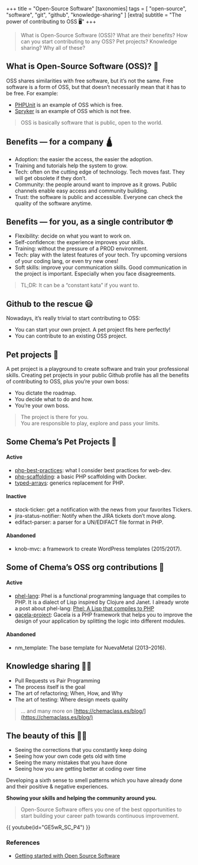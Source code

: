 +++
title = "Open-Source Software"
[taxonomies]
tags = [ "open-source", "software", "git", "github", "knowledge-sharing" ]
[extra]
subtitle = "The power of contributing to OSS 🖥"
+++

> What is Open-Source Software (OSS)? 
What are their benefits? 
How can you start contributing to any OSS?
Pet projects? Knowledge sharing? Why all of these?

<!-- more -->

## What is Open-Source Software (OSS)? 🤔

OSS shares similarities with free software, but it’s not the same. Free software is a form of OSS, but that doesn’t necessarily mean that it has to be free. For example:

- [PHPUnit](https://github.com/sebastianbergmann/phpunit/blob/master/LICENSE) is an example of OSS which is free.
- [Spryker](https://github.com/spryker/spryker-core/blob/master/LICENSE) is an example of OSS which is not free.

> OSS is basically software that is public, open to the world.

## Benefits — for a company 🛕

- Adoption: the easier the access, the easier the adoption.
- Training and tutorials help the system to grow.
- Tech: often on the cutting edge of technology.
  Tech moves fast. They will get obsolete if they don’t.
- Community: the people around want to improve as it grows.
  Public channels enable easy access and community building.
- Trust: the software is public and accessible.
  Everyone can check the quality of the software anytime.

## Benefits — for you, as a single contributor 🤓

- Flexibility: decide on what you want to work on.
- Self-confidence: the experience improves your skills.
- Training: without the pressure of a PROD environment.
- Tech: play with the latest features of your tech.
  Try upcoming versions of your coding lang, or even try new ones!
- Soft skills: improve your communication skills.
  Good communication in the project is important.
  Especially when you face disagreements.

> TL;DR: It can be a “constant kata” if you want to.

## Github to the rescue 😃

Nowadays, it’s really trivial to start contributing to OSS:
- You can start your own project. A pet project fits here perfectly!
- You can contribute to an existing OSS project.

## Pet projects 🐘

A pet project is a playground to create software and train your professional skills. Creating pet projects in your public Github profile has all the benefits of contributing to OSS, plus you’re your own boss:
- You dictate the roadmap.
- You decide what to do and how.
- You’re your own boss.

> The project is there for you. <br>
> You are responsible to play, explore and pass your limits.

## Some Chema’s Pet Projects 🦣

#### Active
- [php-best-practices](https://github.com/Chemaclass/php-best-practices): what I consider best practices for web-dev.
- [php-scaffolding](https://github.com/Chemaclass/php-scaffolding): a basic PHP scaffolding with Docker.
- [typed-arrays](https://github.com/Chemaclass/typed-arrays): generics replacement for PHP.

#### Inactive

- stock-ticker: get a notification with the news from your favorites Tickers.
- jira-status-notifier: Notify when the JIRA tickets don’t move along.
- edifact-parser: a parser for a UN/EDIFACT file format in PHP.

#### Abandoned

- knob-mvc: a framework to create WordPress templates (2015/2017).

## Some of Chema’s OSS org contributions 🌚

#### Active

- [phel-lang](https://github.com/phel-lang/phel-lang): Phel is a functional programming language that compiles to PHP. It is a dialect of Lisp inspired by Clojure and Janet.
  I already wrote a post about phel-lang: [Phel: A Lisp that compiles to PHP](https://chemaclass.medium.com/phel-the-lisp-that-compiles-to-php-544980605ebe)
- [gacela-project](https://github.com/gacela-project/gacela): Gacela is a PHP framework that helps you to improve the design of your application by splitting the logic into different modules.

#### Abandoned

- nm_template: The base template for NuevaMetal (2013–2016).

## Knowledge sharing ✍🏼

- Pull Requests vs Pair Programming
- The process itself is the goal
- The art of refactoring; When, How, and Why
- The art of testing: Where design meets quality

> ... and many more on [https://chemaclass.es/blog/](https://chemaclass.es/blog/)

## The beauty of this 🧑‍🎓

- Seeing the corrections that you constantly keep doing
- Seeing how your own code gets old with time
- Seeing the many mistakes that you have done
- Seeing how you are getting better at coding over time

Developing a sixth sense to smell patterns which you have already done and their positive & negative experiences.

**Showing your skills and helping the community around you.**

> Open-Source Software offers you one of the best opportunities to start building your career path towards continuous improvement.

{{ youtube(id="GE5wR_SC_P4") }}

### References

- [Getting started with Open Source Software](https://jesusvalerareales.medium.com/getting-started-with-open-source-software-e6c177b68b39)
